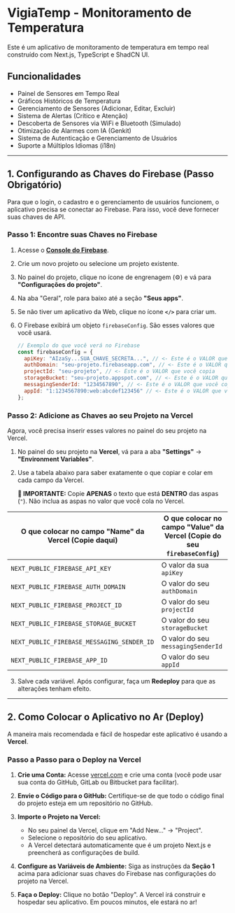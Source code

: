 # VigiaTemp - Monitoramento de Temperatura

Este é um aplicativo de monitoramento de temperatura em tempo real construído com Next.js, TypeScript e ShadCN UI.

## Funcionalidades

*   Painel de Sensores em Tempo Real
*   Gráficos Históricos de Temperatura
*   Gerenciamento de Sensores (Adicionar, Editar, Excluir)
*   Sistema de Alertas (Crítico e Atenção)
*   Descoberta de Sensores via WiFi e Bluetooth (Simulado)
*   Otimização de Alarmes com IA (Genkit)
*   Sistema de Autenticação e Gerenciamento de Usuários
*   Suporte a Múltiplos Idiomas (i18n)

---

## 1. Configurando as Chaves do Firebase (Passo Obrigatório)

Para que o login, o cadastro e o gerenciamento de usuários funcionem, o aplicativo precisa se conectar ao Firebase. Para isso, você deve fornecer suas chaves de API.

### Passo 1: Encontre suas Chaves no Firebase

1.  Acesse o **[Console do Firebase](https://console.firebase.google.com/)**.
2.  Crie um novo projeto ou selecione um projeto existente.
3.  No painel do projeto, clique no ícone de engrenagem (⚙️) e vá para **"Configurações do projeto"**.
4.  Na aba "Geral", role para baixo até a seção **"Seus apps"**.
5.  Se não tiver um aplicativo da Web, clique no ícone **`</>`** para criar um.
6.  O Firebase exibirá um objeto `firebaseConfig`. São esses valores que você usará.

    ```javascript
    // Exemplo do que você verá no Firebase
    const firebaseConfig = {
      apiKey: "AIzaSy...SUA_CHAVE_SECRETA...", // <- Este é o VALOR que você copia
      authDomain: "seu-projeto.firebaseapp.com", // <- Este é o VALOR que você copia
      projectId: "seu-projeto", // <- Este é o VALOR que você copia
      storageBucket: "seu-projeto.appspot.com", // <- Este é o VALOR que você copia
      messagingSenderId: "1234567890", // <- Este é o VALOR que você copia
      appId: "1:1234567890:web:abcdef123456" // <- Este é o VALOR que você copia
    };
    ```

### Passo 2: Adicione as Chaves ao seu Projeto na Vercel

Agora, você precisa inserir esses valores no painel do seu projeto na Vercel.

1.  No painel do seu projeto na **Vercel**, vá para a aba **"Settings"** -> **"Environment Variables"**.
2.  Use a tabela abaixo para saber exatamente o que copiar e colar em cada campo da Vercel.

    **🚨 IMPORTANTE:** Copie **APENAS** o texto que está **DENTRO** das aspas (`"`). Não inclua as aspas no valor que você cola no Vercel.

| O que colocar no campo "Name" da Vercel (Copie daqui) | O que colocar no campo "Value" da Vercel (Copie do seu `firebaseConfig`) |
| --- | --- |
| `NEXT_PUBLIC_FIREBASE_API_KEY` | O valor da sua `apiKey` |
| `NEXT_PUBLIC_FIREBASE_AUTH_DOMAIN` | O valor do seu `authDomain` |
| `NEXT_PUBLIC_FIREBASE_PROJECT_ID` | O valor do seu `projectId` |
| `NEXT_PUBLIC_FIREBASE_STORAGE_BUCKET` | O valor do seu `storageBucket` |
| `NEXT_PUBLIC_FIREBASE_MESSAGING_SENDER_ID` | O valor do seu `messagingSenderId` |
| `NEXT_PUBLIC_FIREBASE_APP_ID` | O valor do seu `appId` |

3.  Salve cada variável. Após configurar, faça um **Redeploy** para que as alterações tenham efeito.

---

## 2. Como Colocar o Aplicativo no Ar (Deploy)

A maneira mais recomendada e fácil de hospedar este aplicativo é usando a **Vercel**.

### Passo a Passo para o Deploy na Vercel

1.  **Crie uma Conta:** Acesse [vercel.com](https://vercel.com/) e crie uma conta (você pode usar sua conta do GitHub, GitLab ou Bitbucket para facilitar).

2.  **Envie o Código para o GitHub:** Certifique-se de que todo o código final do projeto esteja em um repositório no GitHub.

3.  **Importe o Projeto na Vercel:**
    *   No seu painel da Vercel, clique em "Add New..." -> "Project".
    *   Selecione o repositório do seu aplicativo.
    *   A Vercel detectará automaticamente que é um projeto Next.js e preencherá as configurações de build.

4.  **Configure as Variáveis de Ambiente:** Siga as instruções da **Seção 1** acima para adicionar suas chaves do Firebase nas configurações do projeto na Vercel.

5.  **Faça o Deploy:** Clique no botão "Deploy". A Vercel irá construir e hospedar seu aplicativo. Em poucos minutos, ele estará no ar!
